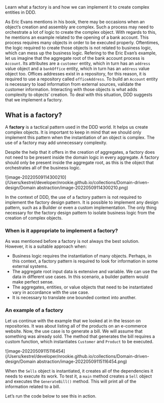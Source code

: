 Learn what a factory is and how we can implement it to create complex entities in DDD.



As Eric Evans mentions in his book, there may be occasions when an object’s creation and assembly are complex. Such a process may need to orchestrate a lot of logic to create the complex object. With regards to this, he mentions an example related to the opening of a bank account. This process requires many objects in order to be executed properly. Oftentimes, the logic required to create those objects is not related to business logic, which can mess up the business logic. Refering to the Eric Evan’s example, let us imagine that the aggregate root of the bank account process is `Account`. Its attributes are a `customer` entity, which in turn has an `address` value object and a `bankOffice` entity, which in turn has an `address` value object too. Offices addresses exist in a repository, for this reason, it is required to use a repository called `officeAddress`. To build an `Account` entity is necessary to load information from external sources, validate the customer information. Interacting with those objects is what adds complexity to objects’ creation. To deal with this situation, DDD suggests that we implement a factory.

## What is a factory?



A **factory** is a tactical pattern used in the DDD world. It helps us create complex objects. It is important to keep in mind that we should only implement this pattern when the instantiation of an object is complex. The use of a factory may add unnecessary complexity.



Despite the help that it offers in the creation of aggregates, a factory does not need to be present inside the domain logic in every aggregate. A factory should only be present inside the aggregate root, as this is the object that orchestrates all of the business logic.





![image-20220509114300210](/Users/kestrel/developer/nrookie.github.io/collections/Domain-driven-design/Domain abstraction/image-20220509114300210.png)



In the context of DDD, the use of a factory pattern is not required to implement the factory design pattern. It is possible to implement any design pattern, such as a Builder or even a custom implementation. The only thing necessary for the factory design pattern to isolate business logic from the creation of complex objects.



### When is it appropriate to implement a factory?



As was mentioned before a factory is not always the best solution. However, it is a suitable approach when:

- Business logic requires the instantiation of many objects. Perhaps, in this context, a factory pattern is required to look for information in some external systems.
- The aggregate root input data is extensive and variable. We can use the data in different use cases. In this scenario, a builder pattern would make perfect sense.
- The aggregates, entities, or value objects that need to be instantiated vary in accordance with the use case.
- It is necessary to translate one bounded context into another.



### An example of a factory



Let us continue with the example that we looked at in the lesson on repositories. It was about listing all of the products on an e-commerce website. Now, the use case is to generate a bill. We will assume that something was already sold. The method that generates the bill requires a custom function, which instantiates `Customer` and `Product` to be executed.



![image-20220509115116454](/Users/kestrel/developer/nrookie.github.io/collections/Domain-driven-design/Domain abstraction/image-20220509115116454.png)



When the `Sells` object is instantiated, it creates all of the dependencies it needs to execute its work. To test it, a `main` method creates a `Sell` object and executes the `GenerateBill()` method. This will print all of the information related to a bill.



Let’s run the code below to see this in action.
